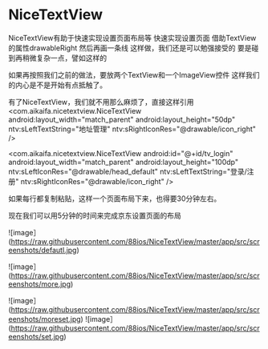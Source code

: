 # NiceTextView
NiceTextView有助于快速实现设置页面布局等
快速实现设置页面
<TextView
    android:layout_width="match_parent"
    android:layout_height="wrap_content"
    android:layout_centerVertical="true"
    android:drawableRight="@drawable/icon_right"
    android:text="地址管理" />
借助TextView
的属性drawableRight
然后再画一条线
<View
    android:layout_width="match_parent"
    android:layout_height="1px"
    android:background="@color/BBBBBB" />
这样做，我们还是可以勉强接受的
要是碰到再稍微复杂一点，譬如这样的

如果再按照我们之前的做法，要放两个TextView和一个ImageView控件
这样我们的内心是不是开始有点抵触了。

有了NiceTextView，我们就不用那么麻烦了，直接这样引用
<com.aikaifa.nicetextview.NiceTextView
    android:layout_width="match_parent"
    android:layout_height="50dp"
    ntv:sLeftTextString="地址管理"
    ntv:sRightIconRes="@drawable/icon_right" />


<com.aikaifa.nicetextview.NiceTextView
    android:id="@+id/tv_login"
    android:layout_width="match_parent"
    android:layout_height="100dp"
    ntv:sLeftIconRes="@drawable/head_default"
    ntv:sLeftTextString="登录/注册"
    ntv:sRightIconRes="@drawable/icon_right" />

如果每行都复制粘贴，这样一个页面布局下来，也得要30分钟左右。

现在我们可以用5分钟的时间来完成京东设置页面的布局



![image］(https://raw.githubusercontent.com/88ios/NiceTextView/master/app/src/screenshots/defautl.jpg)

![image］(https://raw.githubusercontent.com/88ios/NiceTextView/master/app/src/screenshots/more.jpg)

![image］(https://raw.githubusercontent.com/88ios/NiceTextView/master/app/src/screenshots/moreset.jpg)
![image］(https://raw.githubusercontent.com/88ios/NiceTextView/master/app/src/screenshots/set.jpg)




